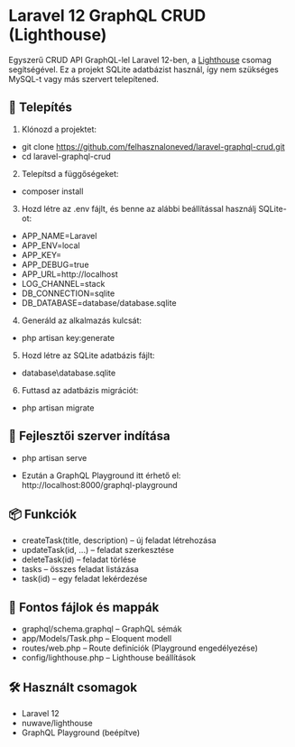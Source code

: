 # Laravel 12 GraphQL CRUD (Lighthouse)

Egyszerű CRUD API GraphQL-lel Laravel 12-ben, a [Lighthouse](https://lighthouse-php.com) csomag segítségével.
Ez a projekt SQLite adatbázist használ, így nem szükséges MySQL-t vagy más szervert telepítened.

## 🔧 Telepítés

1. Klónozd a projektet:
 - git clone https://github.com/felhasznaloneved/laravel-graphql-crud.git
 - cd laravel-graphql-crud
2. Telepítsd a függőségeket:
 - composer install
3. Hozd létre az .env fájlt, és benne az alábbi beállítással használj SQLite-ot:
 - APP_NAME=Laravel
 - APP_ENV=local
 - APP_KEY=
 - APP_DEBUG=true
 - APP_URL=http://localhost
 - LOG_CHANNEL=stack
 - DB_CONNECTION=sqlite
 - DB_DATABASE=database/database.sqlite
4. Generáld az alkalmazás kulcsát:
 - php artisan key:generate
5. Hozd létre az SQLite adatbázis fájlt:
 - database\database.sqlite
6. Futtasd az adatbázis migrációt:
 - php artisan migrate

## 🚀 Fejlesztői szerver indítása
 - php artisan serve

- Ezután a GraphQL Playground itt érhető el: http://localhost:8000/graphql-playground

## 📦 Funkciók
 - createTask(title, description) – új feladat létrehozása
 - updateTask(id, ...) – feladat szerkesztése
 - deleteTask(id) – feladat törlése
 - tasks – összes feladat listázása
 - task(id) – egy feladat lekérdezése

## 📁 Fontos fájlok és mappák
 - graphql/schema.graphql – GraphQL sémák
 - app/Models/Task.php – Eloquent modell
 - routes/web.php – Route definíciók (Playground engedélyezése)
 - config/lighthouse.php – Lighthouse beállítások

## 🛠 Használt csomagok
- Laravel 12
- nuwave/lighthouse
- GraphQL Playground (beépítve)
